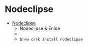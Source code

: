 # Nodeclipse
- [Nodeclipse](https://nodeclipse.github.io/)
  -  Nodeclipse & Enide
  - 
  - `brew cask install nodeclipse`
